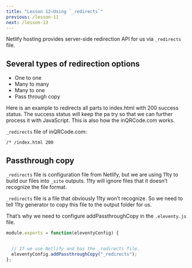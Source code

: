 ```yaml
---
title: "Lesson 12—Using `_redirects`"
previous: /lesson-11
next: /lesson-13
---
```


Netlify hosting provides server-side redirection API for us via `_redirects` file.


## Several types of redirection options

- One to one
- Many to many
- Many to one
- Pass through copy


Here is an example to redirects all parts to index.html with 200 success status. The success status will keep the pa try so that we can further process it with JavaScript. This is also how the inQRCode.com works. 

`_redirects` file of inQRCode.com:
```
/* /index.html 200
```


## Passthrough copy

`_redirects` file is configuration file from Netlify, but we are using 11ty to build our files into `_site` outputs. 11ty will ignore files that it doesn’t recognize the file format. 

`_redirects` file is a file that obviously 11ty won’t recognize. So we need to tell 11ty generator to copy this file to the output folder for us. 

That’s why we need to configure addPassthroughCopy in the `.eleventy.js` file. 


```js
module.exports = function(eleventyConfig) {


  // If we use Netlify and has the _redirects file.
  eleventyConfig.addPassthroughCopy("_redirects");
};
```




